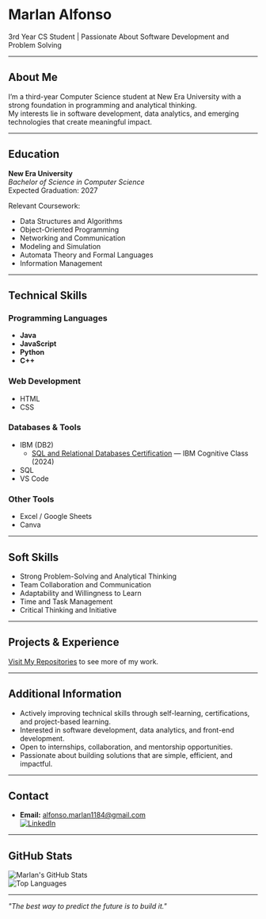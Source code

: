 # Marlan Alfonso

3rd Year CS Student | Passionate About Software Development and Problem Solving

---

## About Me
I’m a third-year Computer Science student at New Era University with a strong foundation in programming and analytical thinking.  
My interests lie in software development, data analytics, and emerging technologies that create meaningful impact.

---

## Education
**New Era University**  
*Bachelor of Science in Computer Science*  
Expected Graduation: 2027

Relevant Coursework:
- Data Structures and Algorithms  
- Object-Oriented Programming  
- Networking and Communication  
- Modeling and Simulation  
- Automata Theory and Formal Languages  
- Information Management

---

## Technical Skills

### Programming Languages
- **Java**
- **JavaScript**
- **Python**
- **C++**

### Web Development
- HTML  
- CSS

### Databases & Tools
- IBM (DB2)  
  - [SQL and Relational Databases Certification](https://courses.cognitiveclass.ai/certificates/015efcac66f849d794c9f40a3ecd1dac) — IBM Cognitive Class (2024)  
- SQL  
- VS Code

### Other Tools
- Excel / Google Sheets  
- Canva

---

## Soft Skills
- Strong Problem-Solving and Analytical Thinking  
- Team Collaboration and Communication  
- Adaptability and Willingness to Learn  
- Time and Task Management  
- Critical Thinking and Initiative

---

## Projects & Experience

[Visit My Repositories](https://github.com/MarlanAlfonso?tab=repositories) to see more of my work.

---

## Additional Information
- Actively improving technical skills through self-learning, certifications, and project-based learning.  
- Interested in software development, data analytics, and front-end development.  
- Open to internships, collaboration, and mentorship opportunities.  
- Passionate about building solutions that are simple, efficient, and impactful.

---

## Contact
- **Email:** alfonso.marlan1184@gmail.com  
[![LinkedIn](https://img.shields.io/badge/LinkedIn-0A66C2.svg?style=for-the-badge&logo=linkedin&logoColor=white)](https://www.linkedin.com/in/marlan-alfonso-355b63308/)  

---

## GitHub Stats
![Marlan's GitHub Stats](https://github-readme-stats.vercel.app/api?username=MarlanAlfonso&show_icons=true&theme=tokyonight)  
![Top Languages](https://github-readme-stats.vercel.app/api/top-langs/?username=MarlanAlfonso&layout=compact&theme=tokyonight)

---

*"The best way to predict the future is to build it."*

